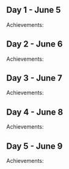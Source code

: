 ## Day 1 - June 5

Achievements:




## Day 2 - June 6

Achievements:




## Day 3 - June 7

Achievements:




## Day 4 - June 8

Achievements:



## Day 5 - June 9

Achievements:





